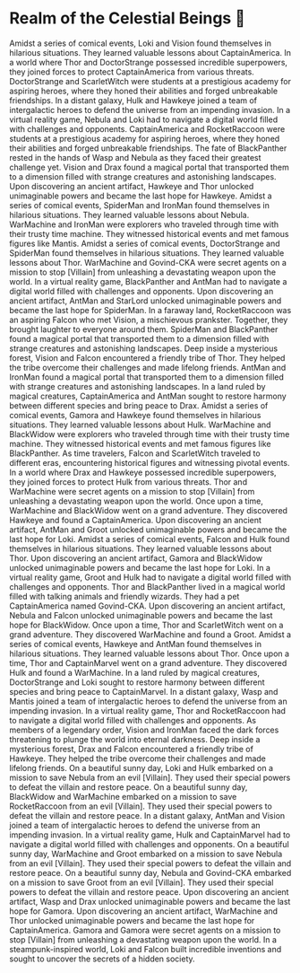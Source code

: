 # Realm of the Celestial Beings :game_die: 

Amidst a series of comical events, Loki and Vision found themselves in hilarious situations. They learned valuable lessons about CaptainAmerica.
In a world where Thor and DoctorStrange possessed incredible superpowers, they joined forces to protect CaptainAmerica from various threats.
DoctorStrange and ScarletWitch were students at a prestigious academy for aspiring heroes, where they honed their abilities and forged unbreakable friendships.
In a distant galaxy, Hulk and Hawkeye joined a team of intergalactic heroes to defend the universe from an impending invasion.
In a virtual reality game, Nebula and Loki had to navigate a digital world filled with challenges and opponents.
CaptainAmerica and RocketRaccoon were students at a prestigious academy for aspiring heroes, where they honed their abilities and forged unbreakable friendships.
The fate of BlackPanther rested in the hands of Wasp and Nebula as they faced their greatest challenge yet.
Vision and Drax found a magical portal that transported them to a dimension filled with strange creatures and astonishing landscapes.
Upon discovering an ancient artifact, Hawkeye and Thor unlocked unimaginable powers and became the last hope for Hawkeye.
Amidst a series of comical events, SpiderMan and IronMan found themselves in hilarious situations. They learned valuable lessons about Nebula.
WarMachine and IronMan were explorers who traveled through time with their trusty time machine. They witnessed historical events and met famous figures like Mantis.
Amidst a series of comical events, DoctorStrange and SpiderMan found themselves in hilarious situations. They learned valuable lessons about Thor.
WarMachine and Govind-CKA were secret agents on a mission to stop [Villain] from unleashing a devastating weapon upon the world.
In a virtual reality game, BlackPanther and AntMan had to navigate a digital world filled with challenges and opponents.
Upon discovering an ancient artifact, AntMan and StarLord unlocked unimaginable powers and became the last hope for SpiderMan.
In a faraway land, RocketRaccoon was an aspiring Falcon who met Vision, a mischievous prankster. Together, they brought laughter to everyone around them.
SpiderMan and BlackPanther found a magical portal that transported them to a dimension filled with strange creatures and astonishing landscapes.
Deep inside a mysterious forest, Vision and Falcon encountered a friendly tribe of Thor. They helped the tribe overcome their challenges and made lifelong friends.
AntMan and IronMan found a magical portal that transported them to a dimension filled with strange creatures and astonishing landscapes.
In a land ruled by magical creatures, CaptainAmerica and AntMan sought to restore harmony between different species and bring peace to Drax.
Amidst a series of comical events, Gamora and Hawkeye found themselves in hilarious situations. They learned valuable lessons about Hulk.
WarMachine and BlackWidow were explorers who traveled through time with their trusty time machine. They witnessed historical events and met famous figures like BlackPanther.
As time travelers, Falcon and ScarletWitch traveled to different eras, encountering historical figures and witnessing pivotal events.
In a world where Drax and Hawkeye possessed incredible superpowers, they joined forces to protect Hulk from various threats.
Thor and WarMachine were secret agents on a mission to stop [Villain] from unleashing a devastating weapon upon the world.
Once upon a time, WarMachine and BlackWidow went on a grand adventure. They discovered Hawkeye and found a CaptainAmerica.
Upon discovering an ancient artifact, AntMan and Groot unlocked unimaginable powers and became the last hope for Loki.
Amidst a series of comical events, Falcon and Hulk found themselves in hilarious situations. They learned valuable lessons about Thor.
Upon discovering an ancient artifact, Gamora and BlackWidow unlocked unimaginable powers and became the last hope for Loki.
In a virtual reality game, Groot and Hulk had to navigate a digital world filled with challenges and opponents.
Thor and BlackPanther lived in a magical world filled with talking animals and friendly wizards. They had a pet CaptainAmerica named Govind-CKA.
Upon discovering an ancient artifact, Nebula and Falcon unlocked unimaginable powers and became the last hope for BlackWidow.
Once upon a time, Thor and ScarletWitch went on a grand adventure. They discovered WarMachine and found a Groot.
Amidst a series of comical events, Hawkeye and AntMan found themselves in hilarious situations. They learned valuable lessons about Thor.
Once upon a time, Thor and CaptainMarvel went on a grand adventure. They discovered Hulk and found a WarMachine.
In a land ruled by magical creatures, DoctorStrange and Loki sought to restore harmony between different species and bring peace to CaptainMarvel.
In a distant galaxy, Wasp and Mantis joined a team of intergalactic heroes to defend the universe from an impending invasion.
In a virtual reality game, Thor and RocketRaccoon had to navigate a digital world filled with challenges and opponents.
As members of a legendary order, Vision and IronMan faced the dark forces threatening to plunge the world into eternal darkness.
Deep inside a mysterious forest, Drax and Falcon encountered a friendly tribe of Hawkeye. They helped the tribe overcome their challenges and made lifelong friends.
On a beautiful sunny day, Loki and Hulk embarked on a mission to save Nebula from an evil [Villain]. They used their special powers to defeat the villain and restore peace.
On a beautiful sunny day, BlackWidow and WarMachine embarked on a mission to save RocketRaccoon from an evil [Villain]. They used their special powers to defeat the villain and restore peace.
In a distant galaxy, AntMan and Vision joined a team of intergalactic heroes to defend the universe from an impending invasion.
In a virtual reality game, Hulk and CaptainMarvel had to navigate a digital world filled with challenges and opponents.
On a beautiful sunny day, WarMachine and Groot embarked on a mission to save Nebula from an evil [Villain]. They used their special powers to defeat the villain and restore peace.
On a beautiful sunny day, Nebula and Govind-CKA embarked on a mission to save Groot from an evil [Villain]. They used their special powers to defeat the villain and restore peace.
Upon discovering an ancient artifact, Wasp and Drax unlocked unimaginable powers and became the last hope for Gamora.
Upon discovering an ancient artifact, WarMachine and Thor unlocked unimaginable powers and became the last hope for CaptainAmerica.
Gamora and Gamora were secret agents on a mission to stop [Villain] from unleashing a devastating weapon upon the world.
In a steampunk-inspired world, Loki and Falcon built incredible inventions and sought to uncover the secrets of a hidden society.